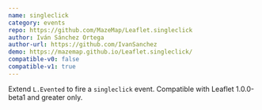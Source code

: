 ```yaml
---
name: singleclick
category: events
repo: https://github.com/MazeMap/Leaflet.singleclick
author: Iván Sánchez Ortega
author-url: https://github.com/IvanSanchez
demo: https://mazemap.github.io/Leaflet.singleclick/
compatible-v0: false
compatible-v1: true
---
```


Extend <code>L.Evented</code> to fire a <code>singleclick</code> event. Compatible with Leaflet 1.0.0-beta1 and greater only.
